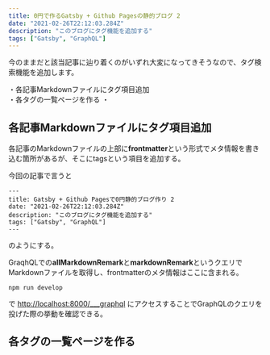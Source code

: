 ```yaml
---
title: 0円で作るGatsby + Github Pagesの静的ブログ 2
date: "2021-02-26T22:12:03.284Z"
description: "このブログにタグ機能を追加する"
tags: ["Gatsby", "GraphQL"]
---
```


今のままだと該当記事に辿り着くのがいずれ大変になってきそうなので、タグ検索機能を追加します。

・各記事Markdownファイルにタグ項目追加  
・各タグの一覧ページを作る
・

## 各記事Markdownファイルにタグ項目追加  

各記事のMarkdownファイルの上部に**frontmatter**という形式でメタ情報を書き込む箇所があるが、そこにtagsという項目を追加する。 

今回の記事で言うと

```
---
title: Gatsby + Github Pagesで0円静的ブログ作り 2
date: "2021-02-26T22:12:03.284Z"
description: "このブログにタグ機能を追加する"
tags: ["Gatsby", "GraphQL"]
---
```
のようにする。

GraqhQLでの**allMarkdownRemark**と**markdownRemark**というクエリでMarkdownファイルを取得し、frontmatterのメタ情報はここに含まれる。

```aidl
npm run develop
```

で [http://localhost:8000/___graphql](http://localhost:8000/___graphql) にアクセスすることでGraphQLのクエリを投げた際の挙動を確認できる。


## 各タグの一覧ページを作る  

